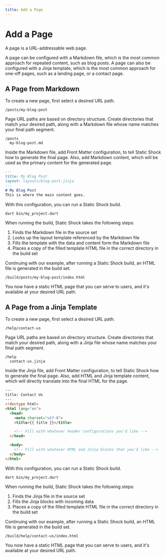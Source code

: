 ```yaml
---
title: Add a Page
---
```

# Add a Page
A page is a URL-addressable web page.

A page can be configured with a Markdown file, which is the most common approach for repeated content, such as blog posts. A page can also be configured with a Jinja template, which is the most common approach for one-off pages, such as a landing page, or a contact page. 

## A Page from Markdown
To create a new page, first select a desired URL path.

```
/posts/my-blog-post
```

Page URL paths are based on directory structure. Create directories that match your desired path, along with a Markdown file whose name matches your final path segment.

```
/posts
  my-blog-post.md
```

Inside the Markdown file, add Front Matter configuration, to tell Static Shock how to generate the final page. Also, add Markdown content, which will be used as the primary content for the generated page.

```markdown
---
title: My Blog Post
layout: layouts/blog-post.jinja
---
# My Blog Post
This is where the main content goes.
```

With this configuration, you can run a Static Shock build.

```shell
dart bin/my_project.dart
```

When running the build, Static Shock takes the following steps:

 1. Finds the Markdown file in the source set
 2. Looks up the layout template referenced by the Markdown file
 3. Fills the template with the data and content form the Markdown file
 4. Places a copy of the filled template HTML file in the correct directory in the build set

Continuing with our example, after running a Static Shock build, an HTML file is generated in the build set.

```
/build/posts/my-blog-post/index.html
```

You now have a static HTML page that you can serve to users, and it's available at your desired URL path.

## A Page from a Jinja Template
To create a new page, first select a desired URL path.

```
/help/contact-us
```

Page URL paths are based on directory structure. Create directories that match your desired path, along with a Jinja file whose name matches your final path segment.

```
/help
  contact-us.jinja
```

Inside the Jinja file, add Front Matter configuration, to tell Static Shock how to generate the final page. Also, add HTML and Jinja template content, which will directly translate into the final HTML for the page.

```html
---
title: Contact Us
---
<!doctype html>
<html lang="en">
  <head>
    <meta charset="utf-8">
    <title>{{ title }}</title>

    <!-- Fill with whatever header configurations you'd like -->
  </head>

  <body>
    <!-- Fill with whatever HTML and Jinja blocks that you'd like -->
  </body>
</html>
```

With this configuration, you can run a Static Shock build.

```shell
dart bin/my_project.dart
```

When running the build, Static Shock takes the following steps:

1. Finds the Jinja file in the source set
3. Fills the Jinja blocks with incoming data
4. Places a copy of the filled template HTML file in the correct directory in the build set

Continuing with our example, after running a Static Shock build, an HTML file is generated in the build set.

```
/build/help/contact-us/index.html
```

You now have a static HTML page that you can serve to users, and it's available at your desired URL path.